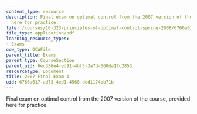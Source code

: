 ```yaml
---
content_type: resource
description: Final exam on optimal control from the 2007 version of the course, provided
  here for practice.
file: /courses/16-323-principles-of-optimal-control-spring-2008/6766a617ad734ed14568ded1174bb71b_2007final.pdf
file_type: application/pdf
learning_resource_types:
- Exams
ocw_type: OCWFile
parent_title: Exams
parent_type: CourseSection
parent_uid: 6ec336e4-ed91-4bf5-3a7d-660da17c2853
resourcetype: Document
title: 2007 Final Exam 1
uid: 6766a617-ad73-4ed1-4568-ded1174bb71b
---
```

Final exam on optimal control from the 2007 version of the course, provided here for practice.

